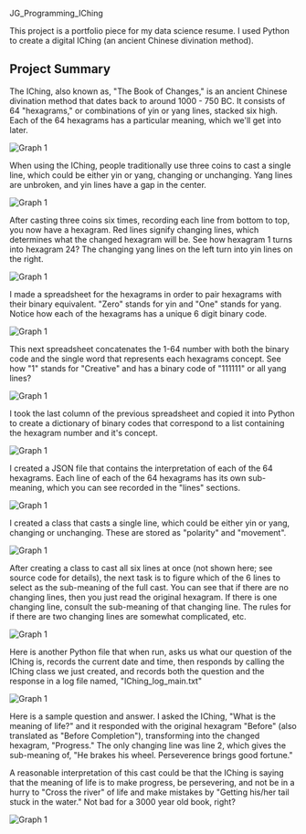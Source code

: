 JG_Programming_IChing

This project is a portfolio piece for my data science resume. I used Python to create a digital IChing (an ancient Chinese divination method).

## Project Summary

The IChing, also known as, "The Book of Changes," is an ancient Chinese divination method that dates back to around 1000 - 750 BC. It consists of 64 "hexagrams," or combinations of yin or yang lines, stacked six high. Each of the 64 hexagrams has a particular meaning, which we'll get into later.

![Graph 1](output/JG_IChing_01_Explanation_A_001.jpg)

When using the IChing, people traditionally use three coins to cast a single line, which could be either yin or yang, changing or unchanging. Yang lines are unbroken, and yin lines have a gap in the center.

![Graph 1](output/JG_IChing_02_Coins_A_001.jpg)

After casting three coins six times, recording each line from bottom to top, you now have a hexagram. Red lines signify changing lines, which determines what the changed hexagram will be. See how hexagram 1 turns into hexagram 24? The changing yang lines on the left turn into yin lines on the right.

![Graph 1](output/JG_IChing_03_Cast_A_001.jpg)

I made a spreadsheet for the hexagrams in order to pair hexagrams with their binary equivalent. "Zero" stands for yin and "One" stands for yang. Notice how each of the hexagrams has a unique 6 digit binary code.

![Graph 1](output/JG_IChing_04_Binary_A_001.jpg)

This next spreadsheet concatenates the 1-64 number with both the binary code and the single word that represents each hexagrams concept. See how "1" stands for "Creative" and has a binary code of "111111" or all yang lines?

![Graph 1](output/JG_IChing_05_Spreadsheet_A_001.jpg)

I took the last column of the previous spreadsheet and copied it into Python to create a dictionary of binary codes that correspond to a list containing the hexagram number and it's concept.

![Graph 1](output/JG_IChing_06_Dict_A_001.jpg)

I created a JSON file that contains the interpretation of each of the 64 hexagrams. Each line of each of the 64 hexagrams has its own sub-meaning, which you can see recorded in the "lines" sections.

![Graph 1](output/JG_IChing_07_JSON_A_001.jpg)

I created a class that casts a single line, which could be either yin or yang, changing or unchanging. These are stored as "polarity" and "movement".

![Graph 1](output/JG_IChing_08_Cast_Single_A_001.jpg)

After creating a class to cast all six lines at once (not shown here; see source code for details), the next task is to figure which of the 6 lines to select as the sub-meaning of the full cast. You can see that if there are no changing lines, then you just read the original hexagram. If there is one changing line, consult the sub-meaning of that changing line. The rules for if there are two changing lines are somewhat complicated, etc.

![Graph 1](output/JG_IChing_09_Change_Lines_A_001.jpg)

Here is another Python file that when run, asks us what our question of the IChing is, records the current date and time, then responds by calling the IChing class we just created, and records both the question and the response in a log file named, "IChing_log_main.txt"

![Graph 1](output/JG_IChing_10_Call_Class_A_001.jpg)

Here is a sample question and answer. I asked the IChing, "What is the meaning of life?" and it responded with the original hexagram "Before" (also translated as "Before Completion"), transforming into the changed hexagram, "Progress." The only changing line was line 2, which gives the sub-meaning of, "He brakes his wheel. Perseverence brings good fortune."

A reasonable interpretation of this cast could be that the IChing is saying that the meaning of life is to make progress, be persevering, and not be in a hurry to "Cross the river" of life and make mistakes by "Getting his/her tail stuck in the water." Not bad for a 3000 year old book, right?

![Graph 1](output/JG_IChing_11_Question_A_001.jpg)
















